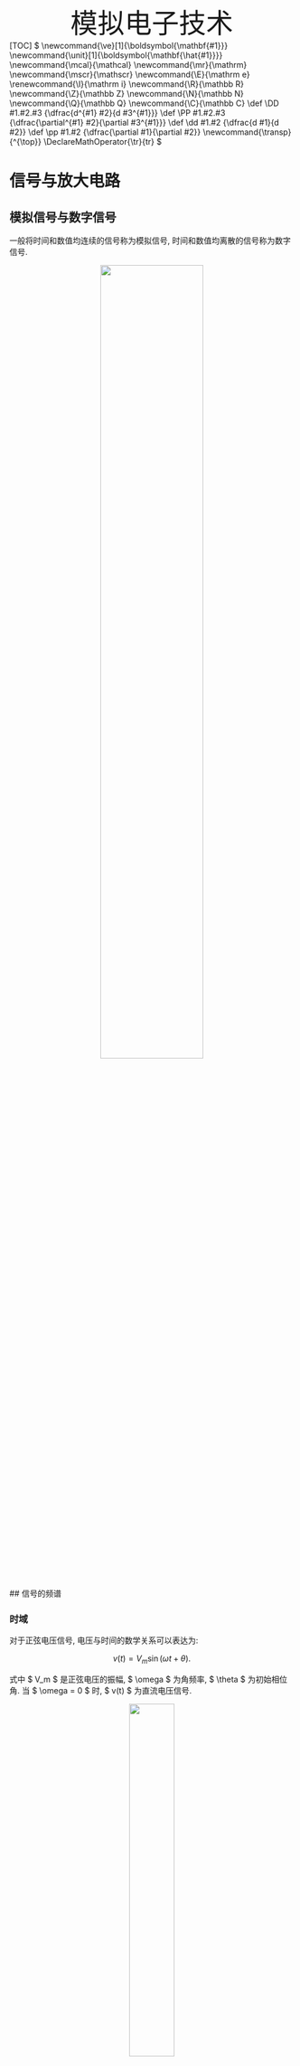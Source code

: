 <center><font size=7>模拟电子技术</font></center>
[TOC]
$ 
\newcommand{\ve}[1]{\boldsymbol{\mathbf{#1}}}
\newcommand{\unit}[1]{\boldsymbol{\mathbf{\hat{#1}}}}
\newcommand{\mcal}{\mathcal}
\newcommand{\mr}{\mathrm}
\newcommand{\mscr}{\mathscr}
\newcommand{\E}{\mathrm e}
\renewcommand{\I}{\mathrm i}
\newcommand{\R}{\mathbb R}
\newcommand{\Z}{\mathbb Z}
\newcommand{\N}{\mathbb N}
\newcommand{\Q}{\mathbb Q}
\newcommand{\C}{\mathbb C}
\def \DD #1.#2.#3 {\dfrac{d^{#1} #2}{d #3^{#1}}}
\def \PP #1.#2.#3 {\dfrac{\partial^{#1} #2}{\partial #3^{#1}}}
\def \dd #1.#2 {\dfrac{d #1}{d #2}}
\def \pp #1.#2 {\dfrac{\partial #1}{\partial #2}} 
\newcommand{\transp}{^{\top}}
\DeclareMathOperator{\tr}{tr} $

# 信号与放大电路 

## 模拟信号与数字信号
一般将时间和数值均连续的信号称为模拟信号, 时间和数值均离散的信号称为数字信号.

<center><img src="./pic/analog&digital.svg" width=60% /></center>
## 信号的频谱

### 时域

对于正弦电压信号, 电压与时间的数学关系可以表达为:

$$
v(t) = V_m \sin(\omega t + \theta).
$$

式中 $ V_m $ 是正弦电压的振幅, $ \omega $ 为角频率, $ \theta $ 为初始相位角. 当 $ \omega = 0 $ 时, $ v(t) $ 为直流电压信号. 

<center><img src="D:./pic/sine_signal.svg" width=40% /></center>
类似的, 还有方波:

<center><img src="./pic/square_wave.svg" width=50% /></center>
方波信号可以展开为傅里叶级数:

$$
    v(t) = \dfrac{V_s}{2} + \dfrac{2V_s}{\pi} \left( \color{red}{\sin \omega_0 t} + \color{blue}{ \dfrac{\sin 3\omega_0 t}{3} + \dfrac{\sin 5\omega_0 t}{5} + \cdots }\right)
$$

红色部分 $ \color{red}{ \dfrac{2 V_s}{\pi} \sin \omega_0 t} $ 为该信号的基波, 其余各项都是高次谐波分量. 

> 为什么使用角频率(速率) ? 
> 角频率 $ \omega $ 与频率 $ f $ 之间的关系为: $ \omega = 2 \pi f $. 使用角频率而不是频率作为变量可以避免出现额外 $ \pi $, 从而能简化公式, 如:
> \[ a = -\omega^2 x ,\]
> 
> 和
> \[ a = - 4 \pi^2 f^2 x .\]

### 频谱图
#### 幅度频谱
通过傅里叶级数, 可以得到信号幅值与角频率关系的图解. 其中包括直流项 $ (\omega = 0) $ 和每一谐波分量在相应角频率处的振幅. 这种信号<u>**各频率分量的振幅随角频率变化的分布**</u>, 称为该信号的**幅度频谱** (简称幅度谱).

<figure align="center"><img src="./pic/frequency_spectrum.svg" width=50% /><figcaption>正弦电压的幅度频谱</figcaption></figure>

#### 相位频谱
与幅度谱类似, 信号<u>**各频率分量的相位随角频率变化的分布**</u>, 称为该信号的**相位频谱**.

<center><img src="./pic/phase_spectrum.svg" width=50% /></center>

> 非周期信号的频谱包含所有可能频率 $ (0 \leqslant \omega < \infty) $ 成分. 随角频率升高, 频谱函数总趋势是衰减的. 由于实际电路处理能力不可能延伸至无穷远, 所以常常选择一个适当的频率 $ \omega_{\rm c} $ (截止频率), 将高于此频率的部分截断, 而信号特性不会发生太大变化. 保留部分的频率范围称为信号的带宽. 

##  等效电路

<center><img src="./pic/equivalent_circuit.svg" width=45%></center>

## 放大电路
### 放大电路的主要性能指标
#### 输入电阻
从输入端看过去的电压. 在输入端外加测试电压 $ v_{\mr t} $, 求得测试电流 $ i_{\mr t} $, $ R_{\mr i} = \dfrac{v_{\mr t}}{i_{\mr t}} $.
#### 输出电阻
从负载端看过去的电压. **信号源置零**, 将负载去掉, 换成测试电压, 求测试电流, $ R_{\mr o} = \dfrac{v_{\mr t}}{i_{\mr t}} $.
#### 增益
电压增益:
\[ A_v = \dfrac{v_{\mr o}}{v_{\mr i}} \]

\[ A_{vs} = \dfrac{v_{\mr o}}{v_{\mr s}} = \dfrac{R_{\mr i}}{R_{\mr i} + R_{\mr s}} A_v \]

\[ A_v = 20 \lg | A_v | \ (\mathrm{dB}) ,\]

电流增益:
\[ A_i = 20 \lg | A_i | \ (\mathrm{dB}) ,\]

功率增益:
\[ A_p = 10 \lg | A_p | \ (\mathrm{dB}) .\]
#### 频率响应与失真
- 频率失真(线性失真)
  - 幅度失真
  - 相位失真
- 非线性失真

# 半导体与二极管
## 半导体原理
半导体的导电性能介于导体和绝缘体之间. 常用的半导体材料有元素半导体 (如 $ \mathrm{Si} $ 和 $ \mathrm{Ge} $) 和化合物半导体 (如 $ \mathrm{GaAs} $).


### 本征半导体
本征半导体是纯净不掺入杂质的半导体晶体. 一般结构由下图表示:

<center><img src="./pic/semiconductor.svg" width=45% /></center>

部分被束缚的价电子在获得足够的热能而挣脱束缚, 成为自由电子, 这叫做**本征激发**. 自由电子产生后, 原位置便出现一个空位, 成为空穴. 显然, 在本征半导体中, 空穴数和自由电子数是恒等的.

在外加电场的条件下, 自由电子产生定向移动就会形成电流. 同时, 电场的能量或其它能量作用下, 邻近价电子 (束缚电子) 可能会填补该空位. 于是位置被填补, 新的空穴产生. 从效果上看, 仿佛是空穴在移动, 如下图. 

<center><img src="./pic/hole_mov.svg" width=40% /></center>

<font color="#3EB0DC"><u>所以我们把空穴虚拟成一种载流子, 它的运动方向与价电子相反, 所以认为其带正电.</u></font> 空穴的移动产生了电流, 称为空穴电流.

> 注意: 由于空穴移动实际上是束缚电子移动, 所以空穴电流本质上是束缚电子产生电流.

于是可以看出, 本征半导体的载流子有两种: 本征激发得到的自由电子以及空穴. 这两种载流子的浓度都很小, 所以本征半导体的导电效果不佳. 不过随温度增加, 其导电性亦会增强.

### 杂质半导体
通过向纯净的半导体中掺入其他元素 (+3 或 +5 价), 可以显著改变半导体的导电性能.

#### P 型半导体
向本征半导体中掺入微量 +3 价元素 (如: $ \mr B $), 因其价电子只有三个, 晶体中产生了空位. 热激发产生的自由电子能填补该空位, 使其成为无法移动的**负离子**, 故称杂质原子为**受主原子**.

在这种半导体中, 由掺杂而引入了大量空穴. 本征激发带来的空穴-电子对只是少数. 故称空穴为**多数载流子**, 自由电子为**少数载流子**. 由于多数载流子带正电, 故称这种半导体为 P 型半导体 (P 即 Positive).

#### N 型半导体
向本征半导体中掺入微量 +5 价元素 (如: $ \mr P $), 这种杂质原子在形成共价键时, 就会多出一个价电子, 这个电子容易受热激发而变为自由电子. 而形成自由电子后, 原位置留下一个不能移动的正离子, 故称掺入的原子为**施主原子**. 

可以看出, 掺入的杂质使半导体中自由电子数目远多于空穴的数目. 所以多数载流子是自由电子, 而少数载流子是空穴. 这种半导体称为 N 型半导体 (N 即 Negative).

<center>

|P 型 | N 型
:-:|:-:
空穴(多) <br> 自由电子-空穴对(少)| 空穴-自由电子对(少) <br> 自由电子(多)
</center>

## PN 结
将半导体两边分别掺入 P 型和 N 型半导体, 得到 PN 结.

<center><img src="./pic/Pn-junction.png" width=70% /></center>

左边 P 区中, 多数载流子为空穴 (+), 受主原子带负电 (-);

右边 N 区中, 多数载流子为电子 (-), 施主原子带正电 (+).

载流子会从浓度高的区域向浓度低的区域扩散. 所以 P 区的空穴向 N 区扩散, N 区的电子向 P 区扩散, 两者在交界处附近**复合** (耗尽). 交界处附近, P 区失去空穴, 留下带负电的杂质离子; N 区失去电子, 留下带正电的杂质离子. 因此交界面附近产生了一个很薄的空间电荷区 (space charge region). 电场 (图中的 E-field) 方向由 N 指向 P, 由于其在内部形成, 故称内电场.

内电场的方向指向 P 区, 因此从 P 区扩散来的空穴 (+) 会受到一个与其扩散方向相反的电场力, 扩散也会被阻碍. P 区中的少数载流子为电子, 在内电场作用下, 电子会更加容易向 N 区漂移.

故可看出内电场的作用: **<font color="#00bfff">阻碍多数载流子的扩散, 有利于少数载流子的漂移</font>**.

多数载流子扩散会使空间电荷区变宽, 少数载流子漂移会使空间电荷区变窄. 两种运动相等时, 空间电荷区便达到平衡.

## PN结/二极管的特性
将 P 区和 N 区各连上导线就形成了最简单的二极管模型. 规定 P 区为二极管正级, N 区为负极. 符号如图所示.

<center><img src="./pic/diode0.svg" width=25% /></center>

PN 结具有如下特性:
当外加正向电压, 即正极电势高于负极电势, 外电场方向和内电场方向相反. 随着外电场的增加, 外电场逐渐克服了内电场, 此时合场强指向 N 区, 多数载流子的扩散效果将大大增强, 此时 PN 结表现为阻值很小的电阻, 称为 PN 结导通.

同理, 当外加反向电压, PN 结表现为一个阻值极大的电阻, 可认为其基本上不导电, 称为 PN 结截止.

### 二极管的 I-V 特性

<center><img src="./pic/diode_i-v.svg" width=50% /></center>

### 二极管等效模型
理想模型: 
- 正偏导通, 视为短路, 管压降为零
- 反偏截止, 视为断路

\[ 
\begin{cases}
    v \geqslant 0 \Rightarrow v = 0\\
    v < 0 \Rightarrow i = 0
\end{cases} 
\]

恒压降模型:
- 正偏电压大于等于 0.7 V 时导通, 管压降恒为 0.7 V
- 电压小于 0.7 V 时截止, 视作断路, 电流为零

\[ 
\begin{cases}
    v \geqslant 0.7 \Rightarrow v = 0.7\\
    v < 0.7 \Rightarrow i = 0
\end{cases} 
\]

# 双极结型三极管 (BJT)
## BJT 原理
懒得写

## BJT 电流分配关系
<center><img src="./pic/BJT.svg" width=50% /></center>

发射极:
\[ I_{\mr E} = I_{\mr{EN}} + I_{\mr{EP}} \approx I_{\mr{EN}} \]

集电极:
\[ I_{\mr C} = I_{\mr{CN}} + I_{\mr{CBO}} \approx = I_{\mr{CN}} \]

基极:
\[ I_{\mr B} = I_{\mr E} - I_{\mr C} \]

### 放大系数
定义共基极直流电流放大系数 $ \alpha $ 为 $ I_{\mr E} $ 转化为 $ I_{\mr{CN}} $ 的能力,
\[ \alpha = \dfrac{I_{\mr{CN}}}{I_{\mr E}} \approx \dfrac{I_{C}}{I_{\mr E}} .\]

显然, $ \alpha < 1 $ 但 $ \alpha $ 接近 $ 1 $, 一般 $ \alpha \geqslant 0.98 $.

定义共射极直流电流放大系数 $ \beta $ 为 \[ \beta \approx \dfrac{I_{\mr C}}{I_{\mr B}}. \]

$ \alpha $, $ \beta $ 间的关系满足: \[ \dfrac{1}{\alpha} - \dfrac{1}{\beta} = 1 ,\]

即: $ \alpha = \dfrac{\beta}{1 + \beta} $, $ \beta = \dfrac{\alpha}{1 - \alpha} $

由此可以推出发射极, 基极, 集电极两两间的关系:
\[ I_{\mr C} = \alpha I_{\mr E} ,\]

\[ I_{\mr C} = \beta I_{\mr B} ,\]

\[ I_{\mr E} = (1 + \beta) I_{\mr B} .\]

可见在发射结正偏, 集电结反偏且 $ \alpha $, $ \beta $ 保持不变时, 输入电流 $ I_{\mr C} $ (或 $ I_{\mr E} $) 正比于输入电流 $ I_{\mr E} $ (或 $ I_{\mr B} $).

## BJT 的 I-V 特性曲线
BJT 可视为二端口网络, 要完整描述其 $ I $-$ V $ 特性, 需选用两组特性曲线, 常用 BJT 的**输入特性曲线**和**输出特性曲线**.

BJT 不同组态时具有不同的端电压和电流, 因此, 它们的 $ I $-$ V $ 特性曲线也就各不相同. 共集电极组态与共射极组态的特性曲线类似, 所以这里着重讨论共射极连接时的 $ I $-$ V $ 特性.

### 共射极连接时的 I-V 特性曲线
#### (1) 输入特性曲线
#### (2) 输出特性
> 注意: 判断正/反偏的本质方法是判断发射结和集电结两极的电势差.
1. 放大区
   **发射结正偏, 集电结反偏.**

   > 厄利效应 (Early effect): 也称基区宽度调制效应. 指当集电极-发射极电压 $ v_{\rm CE} $ 变化, 引起基区有效宽度变化, 从而导致基极电流 $ i_{\rm B} $ 变化的现象. 
   > 
   > 当集电结正偏时, 集电极收集电子的能力减弱, 同时集电结宽度减小, 发射极进入基极的大部分电子被基区复合. 
   >当集电结反偏时, 内电场增强, 集电极收集电子的能力急剧增强; 与此同时, 由于集电结宽度变宽, 基区有效宽度减小, 进一步遏止电子在基区复合. 所以此时小的反偏电压就会使集电极电流 $ i_{\mr C} $ 急剧增大. 当 $ v_{\mr{CE}} $ 增大到 1 V 左右, 集电结电场已经足够强, 发射区到基区的绝大部分电子被收集到集电区. 继续增加 $ v_{\mr{CE}} $, 不会对 $ i_{\mr C} $ 和 $ i_{\mr B} $ 造成明显影响. 此时, $ i_{\mr C} $ 和 $ i_{\mr B} $ 便满足线性关系.
   
2. 饱和区
   **发射结和集电结均正偏**, 此时: $ v_{\mr{CE}} \leqslant v_{\mr{BE}} \Rightarrow v_{\mr C} - v_{\mr E} \leqslant v_{\mr B} - v_{\mr E} \Rightarrow v_{\mr C} \leqslant v_{\mr B} $.

   

3. 截止区
    **发射结处于死区, 集电结反偏.**

# 场效应晶体管 (FET)
## 金属-氧化物-半导体场效应管 (MOSFET)
<center><img src="./pic/MOSFET.png" width=45% /></center>
以 N 沟道增强型场效应管为例, 控制作用主要取决于两个电压:
- 栅源电压: $ V_{\mr{GS}} $ 控制沟道宽度, 当栅源电压大于开启电压时 $ V_{\mr{GS}} > V_{\mr{TN}} $, 沟道出现, MOS 管被导通
- 漏源电压: $ V_{\mr{DS}} $ 使沟道漏极和源极出现电位差, 随 $ V_{\mr{DS}} $ 增大, 漏极端电势越来越大, 这使得原本栅极电场对沟道的开启效应被削弱, 当栅极-漏极电势差 $ V_{\mr{GD}} < V_{\mr{TN}} $, 沟道就被夹断. $ V_{\mr{GD}} = V_{\mr{GS}} - V_{\mr{DS}} < V_{\mr{TN}} $, 所以夹断条件: $ V_{\mr{DS}} > V_{\mr{GS}} - V_{\mr{TN}} $.
<br/>
<br/>
可以这样简单理解: 栅源电压 $ V_{\mr{GS}} $ 使沟道开启; 漏源电压 $ V_{\mr{DS}} $ 削弱 $ V_{\mr{GS}} $; $ V_{\mr{GS}} - V_{\mr{TN}} $ 表示此时开启时的沟道电压, 当削弱的电压 $ V_{\mr DS} $ 大于此时沟道的电压, 沟道就被夹断.

<center><img src="./pic/MOSFET_pitch.svg" width=40% /></center>


# FET 电路分析法
## 静态分析——直流通路分析
求解: $ V_{\mr{GS}} $ (注意 $ I_{\mr G} $ 恒为 $ 0 $), $ I_{\mr D} $, $ V_{\mr{DS}} $

方程:
- 输入回路 KVL
- 输出回路 KVL
- 控制方程 (转移特性): $ I_{\mr D} = K_{\mr n} (V_{\mr{GS}} - V_{\mr{TN}})^2 $

求解完, 验证是否工作在饱和区:
- $ V_{\mr{GS}} > V_{\mr{TN}} $
- $ V_{\mr{DS}} > V_{\mr{GS}} - V_{\mr{TN}} $

## 动态分析——交流通路分析
求解: $ A_{v} $, $ A_{vs} $, $ R_{\mr i} $, $ R_{\mr o} $

画小信号等效模型: 将直流电源置零, 电容视作通路

参数:
- $ r_{\mr{ds}} = \dfrac{1}{\lambda I_{\mr{DQ}}} $, 一般 $ \lambda = 0 $, $ r_{ds} = \infty $, 所在支路直接断开
- $ g_{\mr m} = 2 K_{\mr n} (V_{\mr{GSQ}} - V_{\mr{TN}}) = 2 \sqrt{K_{\mr n} I_{\mr DQ}} $
- $ i_{\mr d} = g_{\mr m} v_{\mr{gs}} $

<center><img src="./pic/MOSFET_eq.svg" width=35% /></center>

增益:
\[ A_v = \dfrac{v_{\mr o}}{v_{\mr i}} \,.\]

\[ A_{vs} = \dfrac{v_{\mr o}}{v_{\mr s}} = \dfrac{v_{\mr o}}{v_{\mr i}} \dfrac{v_{\mr i}}{v_{\mr s}} = A_v \cdot \dfrac{R_{\mr i}}{R_{\mr i} + R_{\mr s}} \,.\]

输入电阻与输出电阻按定义计算.

> 直接写出电压增益:
> FET 输入端和输出端有 $ i_{\mr d} = g_{\mr m} v_{\mr{gs}} $ 的关系, 之间由 $ v_{\mr{gs}} $ 联系起来. 根据定义 $ A_v = \dfrac{v_{\mr o}}{v_{\mr i}} $, 其中, $ v_{\mr o} $ 可用电流 $ g_{\mr m} v_{\mr{gs}} $ 乘电阻求得, $ v_{\mr i} $ 也含 $ v_{\mr{gs}} $, 故 $ v_{\mr{gs}} $ 可以约去. 
>
> 如果 $ v_{\mr{gs}} $ 会出现在分子分母中的每一项, 那么 $ v_{\mr{gs}} $ 也可以预见性地被约去, 在一开始计算电压时, 直接将电流中的 $ v_{\mr{gs}} $ 写成 $ 1 $.

> 直接写出输入电阻:
> 无需画出小信号等效电路, 直接将直流源置零, 电容通路. 根据定义, 在输入端外加测试电压, 求测试电流后作比.

> 直接写出输出电阻:
> 将信号源置零. 根据定义, 从负载端向里看等效电阻. 可以采取: 在负载端加电压源, 求测试电流的方法.
>
> 当 FET 等效出的受控电流源两端的电压 $ v_{\rm ds} $ 恒为栅源控制电压 $ v_{\rm gs} $, 即电势: $ V_{\mr d} = V_{\mr g} $, 则受控源可以等效成一个电阻, 其电导为 $ g_{\mr m} $, 阻值 $ \dfrac{1}{g_{\mr m}} $.

# BJT 电路分析法
## 静态分析——直流通路分析
求解: $ I_{\mr B} $, $ I_{\mr C} $, $ V_{\mr{CE}} $, $ V_{\mr{BE}} $

方程:
- 输入回路 KVL
- 输出回路 KVL
- bce三极电流关系: 
  - $ I_{\mr B} + I_{\mr C} = I_{\mr E} $
  - $ I_{\mr C} = \beta I_{\mr B} $
  - $ I_{\mr E} = (1 + \beta) I_{\mr B} $


## 动态分析——交流通路分析
求解: $ A_{v} $, $ A_{vs} $, $ R_{\mr i} $, $ R_{\mr o} $

画小信号等效模型: 将直流电源置零, 电容视作通路

参数:
- $ r_{\mr{be}} = r_{\mr{bb'}} + (1 + \beta) \dfrac{26\ (\mr{mV})}{I_{\mr{EQ}}\ (\mr{mA})} = r_{\mr{bb'}} + \dfrac{26\ (\mr{mV})}{I_{\mr{BQ}}\ (\mr{mA})} $ 
- $ r_{\mr{bb'}} \approx 200 $ &ndash; $ 300\ \Omega $
</br>
<center><img src="./pic/BJT_eq.svg" width=40% /></center>

# 频率响应
## 单时间常数 RC 电路频率响应
### RC 高通电路
<center><img src="./pic/h.svg" width=30% /></center>

即下限频率 (转折频率) 为 $ f_{\mr L} = \dfrac{1}{2 \pi R C}$.

\[ \dot A_{v\mathrm L} = \dfrac{\dot V_\mathrm o}{\dot V_\mathrm i} = \dfrac{1}{1 - j (f_\mathrm L / f)} \]

\[ |\dot A_{v\mathrm L}| = \dfrac{1}{\sqrt{1 + (f_{\mr L} / f)^2}} \]

\[ \varphi_\mr L = \arctan \dfrac{f_\mr L}{f} \]

可见, 当 $ f \gg f_\mr L $, 增益 $ A \approx 1 $, 相移 $ \varphi \approx 0^{\circ} $.

### RC 低通电路
<center><img src="./pic/l.svg" width=30% /></center>

即上限频率 为 $ f_{\mr H} = \dfrac{1}{2 \pi R C}$.

\[ \dot A_{v\mathrm H} = \dfrac{\dot V_\mathrm o}{\dot V_\mathrm i} = \dfrac{1}{1 + j (f / f_\mr H)} \]

\[ |\dot A_{v\mathrm H}| = \dfrac{1}{\sqrt{1 + (f / f_{\mr H})^2}} \]

\[ \varphi_\mr H = -\arctan \dfrac{f}{f_\mr H} \]

可见, 当 $ f \ll f_\mr H $, 增益 $ A \approx 1 $, 相移 $ \varphi \approx 0^{\circ} $.

### 全频域响应
<center><img src="./pic/lh.png" width=60% /></center>
<center><img src="./pic/bode.png" width=80% /></center>




